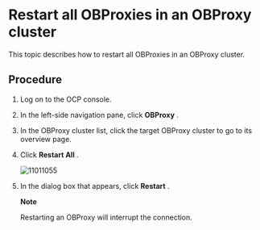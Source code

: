 Restart all OBProxies in an OBProxy cluster
================================================================

This topic describes how to restart all OBProxies in an OBProxy cluster.

Procedure
------------------------------

1. Log on to the OCP console.

2. In the left-side navigation pane, click **OBProxy** .

3. In the OBProxy cluster list, click the target OBProxy cluster to go to its overview page.

4. Click **Restart All** .

   ![11011055](https://obbusiness-private.oss-cn-shanghai.aliyuncs.com/doc/img/ocp/403-ce/%E9%87%8D%E5%90%AFodp-1.png)

5. In the dialog box that appears, click **Restart** .

   **Note**

   Restarting an OBProxy will interrupt the connection.
